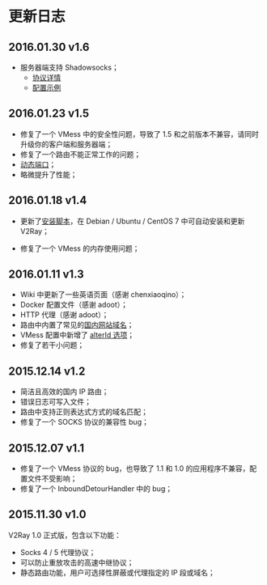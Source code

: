 # 更新日志

## 2016.01.30 v1.6
* 服务器端支持 Shadowsocks；
  * [协议详情](https://github.com/v2ray/v2ray.github.io/wiki/%E5%8D%8F%E8%AE%AE%E5%88%97%E8%A1%A8#shadowsocks-inbound-v2ray-16)
  * [配置示例](https://github.com/v2ray/v2ray.github.io/wiki/%E9%85%8D%E7%BD%AE%E6%A0%B7%E4%BE%8B%EF%BC%9AShadowsocks-%E6%9C%8D%E5%8A%A1%E5%99%A8%E7%AB%AF)

## 2016.01.23 v1.5
* 修复了一个 VMess 中的安全性问题，导致了 1.5 和之前版本不兼容，请同时升级你的客户端和服务器端；
* 修复了一个路由不能正常工作的问题； 
* [动态端口](https://github.com/v2ray/v2ray.github.io/wiki/%E5%8A%A8%E6%80%81%E7%AB%AF%E5%8F%A3)；
* 略微提升了性能；

## 2016.01.18 v1.4
* 更新了[安装脚本](https://github.com/v2ray/v2ray.github.io/wiki/%E5%AE%89%E8%A3%85%E6%96%B9%E5%BC%8F:-%E9%A2%84%E7%BC%96%E8%AF%91%E7%A8%8B%E5%BA%8F)，在 Debian / Ubuntu / CentOS 7 中可自动安装和更新 V2Ray；

* 修复了一个 VMess 的内存使用问题；

## 2016.01.11 v1.3
* Wiki 中更新了一些英语页面（感谢 chenxiaoqino）；
* Docker 配置文件（感谢 adoot）；
* HTTP 代理（感谢 adoot）；
* 路由中内置了常见的[国内网站域名](https://github.com/v2ray/v2ray.github.io/wiki/%E8%B7%AF%E7%94%B1%E9%85%8D%E7%BD%AE#chinasites-v2ray-13)；
* VMess 配置中新增了 [alterId 选项](https://github.com/v2ray/v2ray.github.io/wiki/%E5%8D%8F%E8%AE%AE%E5%88%97%E8%A1%A8#vmess-inbound--outbound)；
* 修复了若干小问题；

## 2015.12.14 v1.2
* 简洁且高效的国内 IP 路由；
* 错误日志可写入文件；
* 路由中支持正则表达式方式的域名匹配；
* 修复了一个 SOCKS 协议的兼容性 bug；

## 2015.12.07 v1.1
* 修复了一个 VMess 协议的 bug，也导致了 1.1 和 1.0 的应用程序不兼容，配置文件不受影响；
* 修复了一个 InboundDetourHandler 中的 bug；

## 2015.11.30 v1.0
V2Ray 1.0 正式版，包含以下功能：
* Socks 4 / 5 代理协议；
* 可以防止重放攻击的高速中继协议；
* 静态路由功能，用户可选择性屏蔽或代理指定的 IP 段或域名；
